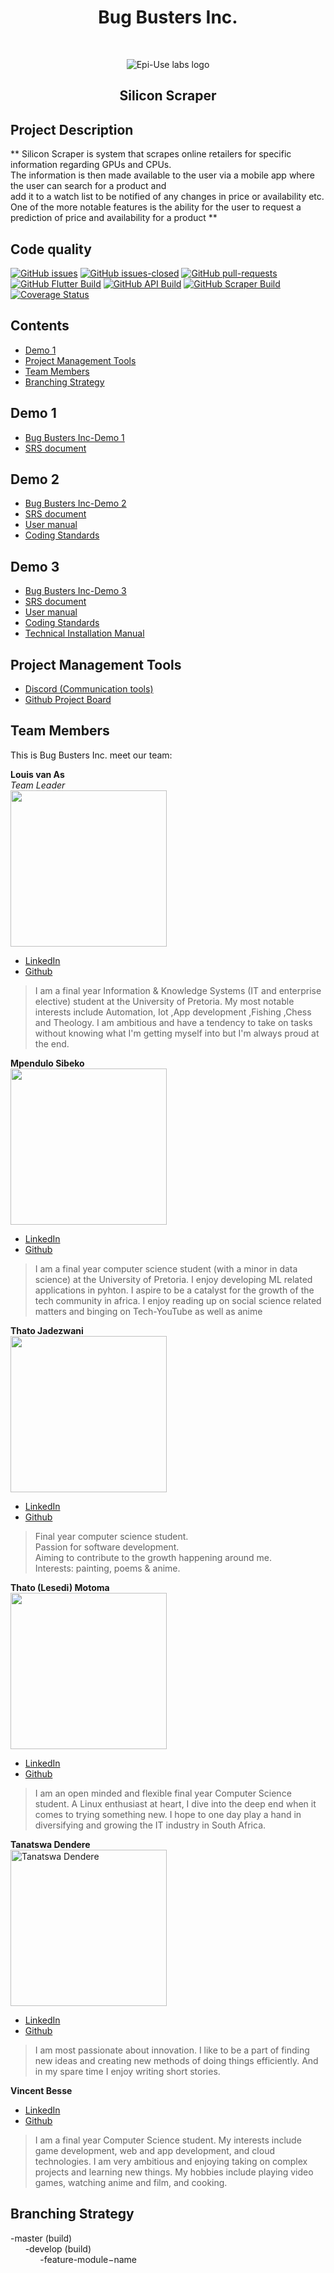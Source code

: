 <h1 align="center"> Bug Busters Inc.</h1> <br>
<p align="center"> 
	<img alt="Epi-Use labs logo" src="https://www.epiuse.com/wp-content/uploads/2018/10/Full-Logo.png">
</p>
<h2 align="center"> Silicon Scraper </h2>

## Project Description

** Silicon Scraper is system that scrapes online retailers for specific information regarding GPUs and CPUs.
<br>The information is then made available to the user via a mobile app where the user can search for a product and <br>
add it to a watch list to be notified of any changes in price or availability etc. One of the more notable features is the ability for the user to request a prediction of price and availability for a product **

## Code quality 
<!--Still need to add/edit badges-->
[![GitHub issues](https://img.shields.io/github/issues/COS301-SE-2021/Silicon-Scraper)](https://img.shields.io/github/issues/COS301-SE-2021/Silicon-Scraper?style=for-the-badge)
[![GitHub issues-closed](https://img.shields.io/github/issues-closed/COS301-SE-2021/Silicon-Scraper)](https://github.com/COS301-SE-2021/Silicon-Scraper/issues?q=is%3Aissue+is%3Aclosed)
[![GitHub pull-requests](https://img.shields.io/github/issues-pr/COS301-SE-2021/Silicon-Scraper)](https://github.com/COS301-SE-2021/Silicon-Scraper/pulls)
[![GitHub Flutter Build](https://img.shields.io/github/workflow/status/COS301-SE-2021/Silicon-Scraper/Dart?label=Flutter%20Build)](https://img.shields.io/github/workflow/status/COS301-SE-2021/Silicon-Scraper/Dart?label=Flutter%20Build)
[![GitHub API Build](https://img.shields.io/github/workflow/status/COS301-SE-2021/Silicon-Scraper/API%20CI?label=API%20Build)](https://img.shields.io/github/workflow/status/COS301-SE-2021/Silicon-Scraper/API%20CI?label=API%20Build)
[![GitHub Scraper Build](https://img.shields.io/github/workflow/status/COS301-SE-2021/Silicon-Scraper/Scraper%20CI/master?label=Scraper%20Build)](https://img.shields.io/github/workflow/status/COS301-SE-2021/Silicon-Scraper/Scraper%20CI/master?label=Scraper%20Build)
[![Coverage Status](https://coveralls.io/repos/github/COS301-SE-2021/Silicon-Scraper/badge.svg?branch=master&style=for-the-badge)](https://coveralls.io/github/COS301-SE-2021/Silicon-Scraper?branch=master)
## Contents 
- [Demo 1](#demo-1)
- [Project Management Tools](#project-management-tools)
- [Team Members](#team-members)
- [Branching Strategy](#branching-strategy)

## Demo 1
- [Bug Busters Inc-Demo 1](https://drive.google.com/file/d/1BzEwC8Sf2_5Gp3KvHEA-UuNh6RIt4tN7/view?usp=sharing)
- [SRS document](https://drive.google.com/file/d/19dqh565O4LM0uwT4G8P8wQwiJxE7A-iE/view?usp=sharing)

## Demo 2
- [Bug Busters Inc-Demo 2](https://drive.google.com/file/d/1cchFs_trKshNYPezOdB0GZxAqkR32yfc/view?usp=sharing)
- [SRS document](https://drive.google.com/file/d/1hfjHRmtQ-GGJUUo7QJy-FRRyZkLg6ADi/view?usp=sharing)
- [User manual](https://drive.google.com/file/d/19kM9zs_i-K42ISxDN-ZQtg89MC0fT3Wz/view?usp=sharing)
- [Coding Standards](https://drive.google.com/file/d/1Xz1MYEKZbJ4Opc4wdHBSLzlEFQ_hjpr6/view?usp=sharing)

## Demo 3
- [Bug Busters Inc-Demo 3](https://drive.google.com/file/d/11rwPWUYnnbY9xSi9Kb8-EAtpPCW4I8Ob/view?usp=sharing)
- [SRS document](https://drive.google.com/file/d/1SF_Xc8MDOEMqmZOcDluKoy6w5dFyrFLS/view?usp=sharing)
- [User manual](https://drive.google.com/file/d/11rwPWUYnnbY9xSi9Kb8-EAtpPCW4I8Ob/view?usp=sharing)
- [Coding Standards](https://drive.google.com/file/d/1ZG9F7WaoOJ9lPKeS6td8gKStyioGfnfl/view?usp=sharing)
- [Technical Installation Manual](https://drive.google.com/file/d/1AEo0fnDLCiIu_o1pdQOQe4JUxy3_JP15/view?usp=sharing)

## Project Management Tools
- [Discord (Communication tools)](https://discord.gg/xpsn3YRn)
- [Github Project Board](https://github.com/COS301-SE-2021/Silicon-Scraper/projects/1)

## Team Members
This is Bug Busters Inc. meet our team:

**Louis van As**\
_Team Leader_\
<img src="https://images.chesscomfiles.com/uploads/user/56455518.215cf0b1.jpeg" width="250" height="250">
- [LinkedIn](https://www.linkedin.com/in/louis-van-as-27ab8820b)
- [Github](https://github.com/LOUISVA2000)
> I am a final year Information & Knowledge Systems (IT and enterprise elective) student at the University of Pretoria. My most notable interests include
> Automation, Iot ,App development ,Fishing ,Chess and Theology. I am ambitious and have a tendency to take on tasks without knowing what I'm getting myself into
> but I'm always proud at the end.  

**Mpendulo Sibeko**\
<img src="https://user-images.githubusercontent.com/68823746/120770199-32636e80-c51e-11eb-892c-1a8efbca3f54.png" width="250" height="250">
- [LinkedIn](https://www.linkedin.com/in/mpendulo-s-aa4b53106/)
- [Github](https://github.com/MkSibeko)
> I am a final year computer science student (with a minor in data science) at the University of Pretoria. I enjoy developing ML related applications in pyhton.
> I aspire to be a catalyst for the growth of the tech community in africa. I enjoy reading up on social science related matters and binging on Tech-YouTube as well as anime


**Thato Jadezwani**\
<img src="https://user-images.githubusercontent.com/68788251/128436108-51b60fb5-cf59-4297-b7e8-2835cc5598ba.jpg" width="250" height="250">
- [LinkedIn](https://www.linkedin.com/in/thato-jadezweni/)
- [Github](https://github.com/ThatoJadezweni)
> Final year computer science student.\
> Passion for software development.\
> Aiming to contribute to the growth happening around me.\
> Interests: painting, poems & anime.

**Thato (Lesedi) Motoma**\
<img src="https://media-exp1.licdn.com/dms/image/C4D03AQF5K6g5rPqE1A/profile-displayphoto-shrink_400_400/0/1622795047263?e=1634774400&v=beta&t=YmBXp9EDeEUM3cppm3xUu1wrUJRfvmhw-sDxyPX3jLw" width="250" height="250">
- [LinkedIn](https://www.linkedin.com/in/thato-lesedi-motoma-69311b1b1/)
- [Github](https://github.com/lesedimotoma)
> I am an open minded and flexible final year Computer Science student. A Linux enthusiast at heart, I dive into the deep end when it comes to trying something new. I hope to one day play a hand in diversifying and growing the IT industry in South Africa. 

**Tanatswa Dendere**\
<img src="https://bit.ly/2SUdylW" alt="Tanatswa Dendere" width="250" height="250">
- [LinkedIn](www.linkedin.com/in/tanatswadendere)
- [Github](https://github.com/tanadendere)
> I am most passionate about innovation. I like to be a part of finding new ideas and creating new methods of doing things efficiently. And in my spare time I enjoy writing short stories.

**Vincent Besse**
- [LinkedIn](https://www.linkedin.com/in/vincent-besse-87063b210/)
- [Github](https://github.com/v24Zer0)
> I am a final year Computer Science student. My interests include game development, web and app development, and cloud technologies. I am very ambitious and enjoying taking on complex projects and learning new things. My hobbies include playing video games, watching anime and film, and cooking. 

## Branching Strategy
-master (build)
<br>
&nbsp;&nbsp;&nbsp;&nbsp;&nbsp;&nbsp;-develop (build)
<br>
&nbsp;&nbsp;&nbsp;&nbsp;&nbsp;&nbsp;&nbsp;&nbsp;&nbsp;&nbsp;&nbsp;&nbsp;-feature-module−name 
<br>

